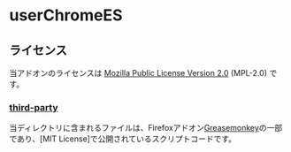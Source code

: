 userChromeES
============
ライセンス
----------
当アドオンのライセンスは [Mozilla Public License Version 2.0] \(MPL-2.0) です。

[Mozilla Public License Version 2.0]: https://www.mozilla.org/MPL/2.0/

### [third-party](third-party)
当ディレクトリに含まれるファイルは、Firefoxアドオン[Greasemonkey]の一部であり、[MIT License]で公開されているスクリプトコードです。

[Greasemonkey]: https://github.com/greasemonkey/greasemonkey/
[修正BSDライセンス]: https://ja.osdn.net/projects/opensource/wiki/licenses/MIT_license
